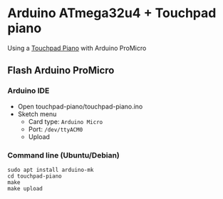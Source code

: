 # Arduino ATmega32u4 + Touchpad piano

Using a [Touchpad Piano](https://fr.aliexpress.com/item/1005002898325253.html) with Arduino ProMicro

## Flash Arduino ProMicro
### Arduino IDE
* Open touchpad-piano/touchpad-piano.ino
* Sketch menu
  * Card type: `Arduino Micro`
  * Port: `/dev/ttyACM0`
  * Upload

### Command line (Ubuntu/Debian)
```shell
sudo apt install arduino-mk
cd touchpad-piano
make
make upload
```

